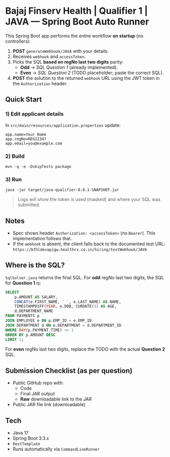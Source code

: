 # Bajaj Finserv Health | Qualifier 1 | JAVA — Spring Boot Auto Runner

This Spring Boot app performs the entire workflow **on startup** (no controllers):
1. **POST** `generateWebhook/JAVA` with your details.
2. Receives `webhook` and `accessToken`.
3. Picks the SQL **based on regNo last two digits** parity:
   - **Odd** → *SQL Question 1* (already implemented).
   - **Even** → *SQL Question 2* (TODO placeholder; paste the correct SQL).
4. **POST** the solution to the returned `webhook` URL using the JWT token in the `Authorization` header.

## Quick Start

### 1) Edit applicant details
In `src/main/resources/application.properties` update:
```
app.name=Your Name
app.regNo=REG12347
app.email=you@example.com
```

### 2) Build
```
mvn -q -e -DskipTests package
```

### 3) Run
```
java -jar target/java-qualifier-0.0.1-SNAPSHOT.jar
```

> Logs will show the token is used (masked) and where your SQL was submitted.

## Notes
- Spec shows header `Authorization: <accessToken>` (no `Bearer`). This implementation follows that.
- If the `webhook` is absent, the client falls back to the documented test URL:
  `https://bfhldevapigw.healthrx.co.in/hiring/testWebhook/JAVA`

## Where is the SQL?
`SqlSolver.java` returns the final SQL. For **odd** regNo last two digits, the SQL for **Question 1** is:

```sql
SELECT 
    p.AMOUNT AS SALARY,
    CONCAT(e.FIRST_NAME, ' ', e.LAST_NAME) AS NAME,
    TIMESTAMPDIFF(YEAR, e.DOB, CURDATE()) AS AGE,
    d.DEPARTMENT_NAME
FROM PAYMENTS p
JOIN EMPLOYEE e ON p.EMP_ID = e.EMP_ID
JOIN DEPARTMENT d ON e.DEPARTMENT = d.DEPARTMENT_ID
WHERE DAY(p.PAYMENT_TIME) <> 1
ORDER BY p.AMOUNT DESC
LIMIT 1;
```

For **even** regNo last two digits, replace the TODO with the actual **Question 2** SQL.

## Submission Checklist (as per question)
- Public GitHub repo with:
  - Code
  - Final JAR output
  - **Raw** downloadable link to the JAR
- Public JAR file link (downloadable)

## Tech
- Java 17
- Spring Boot 3.3.x
- `RestTemplate`
- Runs automatically via `CommandLineRunner`
```

